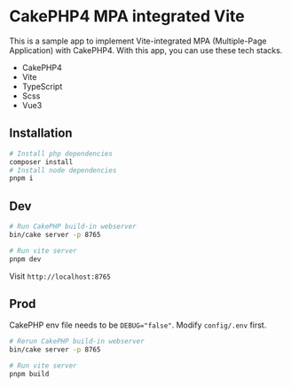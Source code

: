 # CakePHP4 MPA integrated Vite

This is a sample app to implement Vite-integrated MPA (Multiple-Page Application) with CakePHP4.
With this app, you can use these tech stacks.

- CakePHP4
- Vite
- TypeScript
- Scss
- Vue3

## Installation

```bash
# Install php dependencies
composer install
# Install node dependencies
pnpm i
```

## Dev

```bash
# Run CakePHP build-in webserver
bin/cake server -p 8765

# Run vite server
pnpm dev
```

Visit `http://localhost:8765`

## Prod

CakePHP env file needs to be `DEBUG="false"`. Modify `config/.env` first.

```bash
# Rerun CakePHP build-in webserver
bin/cake server -p 8765

# Run vite server
pnpm build
```
